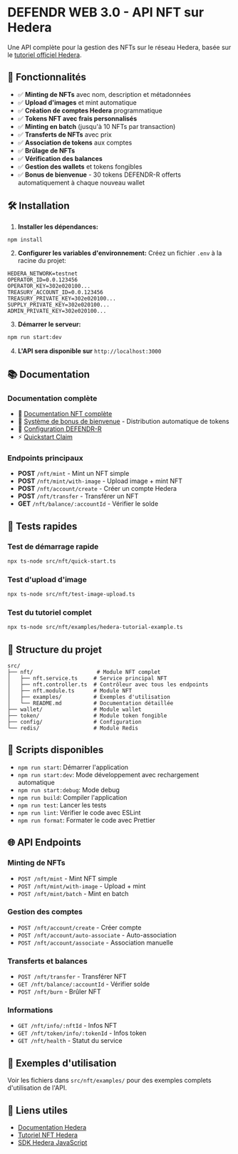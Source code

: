 # DEFENDR WEB 3.0 - API NFT sur Hedera

Une API complète pour la gestion des NFTs sur le réseau Hedera, basée sur le [tutoriel officiel Hedera](https://docs.hedera.com/hedera/tutorials/token/hedera-token-service-part-1-how-to-mint-nfts).

## 🚀 Fonctionnalités

- ✅ **Minting de NFTs** avec nom, description et métadonnées
- ✅ **Upload d'images** et mint automatique
- ✅ **Création de comptes Hedera** programmatique
- ✅ **Tokens NFT avec frais personnalisés**
- ✅ **Minting en batch** (jusqu'à 10 NFTs par transaction)
- ✅ **Transferts de NFTs** avec prix
- ✅ **Association de tokens** aux comptes
- ✅ **Brûlage de NFTs**
- ✅ **Vérification des balances**
- ✅ **Gestion des wallets** et tokens fongibles
- ✅ **Bonus de bienvenue** - 30 tokens DEFENDR-R offerts automatiquement à chaque nouveau wallet

## 🛠️ Installation

1. **Installer les dépendances:**
```bash
npm install
```

2. **Configurer les variables d'environnement:**
Créez un fichier `.env` à la racine du projet:
```env
HEDERA_NETWORK=testnet
OPERATOR_ID=0.0.123456
OPERATOR_KEY=302e020100...
TREASURY_ACCOUNT_ID=0.0.123456
TREASURY_PRIVATE_KEY=302e020100...
SUPPLY_PRIVATE_KEY=302e020100...
ADMIN_PRIVATE_KEY=302e020100...
```

3. **Démarrer le serveur:**
```bash
npm run start:dev
```

4. **L'API sera disponible sur** `http://localhost:3000`

## 📚 Documentation

### Documentation complète

- 📖 [Documentation NFT complète](src/nft/README.md)
- 🎁 [Système de bonus de bienvenue](WELCOME-TOKENS.md) - Distribution automatique de tokens
- 🔧 [Configuration DEFENDR-R](SETUP-DEFENDR-R.md)
- ⚡ [Quickstart Claim](QUICK-START-CLAIM.md)

### Endpoints principaux

- **POST** `/nft/mint` - Mint un NFT simple
- **POST** `/nft/mint/with-image` - Upload image + mint NFT
- **POST** `/nft/account/create` - Créer un compte Hedera
- **POST** `/nft/transfer` - Transférer un NFT
- **GET** `/nft/balance/:accountId` - Vérifier le solde

## 🧪 Tests rapides

### Test de démarrage rapide
```bash
npx ts-node src/nft/quick-start.ts
```

### Test d'upload d'image
```bash
npx ts-node src/nft/test-image-upload.ts
```

### Test du tutoriel complet
```bash
npx ts-node src/nft/examples/hedera-tutorial-example.ts
```

## 📁 Structure du projet

```
src/
├── nft/                    # Module NFT complet
│   ├── nft.service.ts     # Service principal NFT
│   ├── nft.controller.ts  # Contrôleur avec tous les endpoints
│   ├── nft.module.ts      # Module NFT
│   ├── examples/          # Exemples d'utilisation
│   └── README.md          # Documentation détaillée
├── wallet/                # Module wallet
├── token/                 # Module token fongible
├── config/                # Configuration
└── redis/                 # Module Redis
```

## 🔧 Scripts disponibles

- `npm run start`: Démarrer l'application
- `npm run start:dev`: Mode développement avec rechargement automatique
- `npm run start:debug`: Mode debug
- `npm run build`: Compiler l'application
- `npm run test`: Lancer les tests
- `npm run lint`: Vérifier le code avec ESLint
- `npm run format`: Formater le code avec Prettier

## 🌐 API Endpoints

### Minting de NFTs
- `POST /nft/mint` - Mint NFT simple
- `POST /nft/mint/with-image` - Upload + mint
- `POST /nft/mint/batch` - Mint en batch

### Gestion des comptes
- `POST /nft/account/create` - Créer compte
- `POST /nft/account/auto-associate` - Auto-association
- `POST /nft/account/associate` - Association manuelle

### Transferts et balances
- `POST /nft/transfer` - Transférer NFT
- `GET /nft/balance/:accountId` - Vérifier solde
- `POST /nft/burn` - Brûler NFT

### Informations
- `GET /nft/info/:nftId` - Infos NFT
- `GET /nft/token/info/:tokenId` - Infos token
- `GET /nft/health` - Statut du service

## 📖 Exemples d'utilisation

Voir les fichiers dans `src/nft/examples/` pour des exemples complets d'utilisation de l'API.

## 🔗 Liens utiles

- [Documentation Hedera](https://docs.hedera.com/)
- [Tutoriel NFT Hedera](https://docs.hedera.com/hedera/tutorials/token/hedera-token-service-part-1-how-to-mint-nfts)
- [SDK Hedera JavaScript](https://github.com/hashgraph/hedera-sdk-js)
